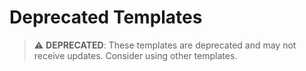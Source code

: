 # Deprecated Templates

> ⚠️ **DEPRECATED**: These templates are deprecated and may not receive updates. Consider using other templates.
